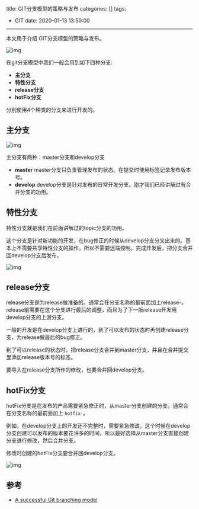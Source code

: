 title: GIT分支模型的策略与发布
categories: []
tags:
  - GIT
date: 2020-01-13 13:50:00
---
本文用于介绍 GIT分支模型的策略与发布。

![img](https://nvie.com/img/git-model@2x.png)

在git分支模型中我们一般会用到如下四种分支:

- **主分支**
- **特性分支**
- **release分支**
- **hotFix分支**

分别使用4个种类的分支来进行开发的。

## 主分支

![img](https://nvie.com/img/main-branches@2x.png)

主分支有两种：master分支和develop分支

- **master**
  master分支只负责管理发布的状态。在提交时使用标签记录发布版本号。
- **develop**
  develop分支是针对发布的日常开发分支。刚才我们已经讲解过有合并分支的功用。

## 特性分支

特性分支就是我们在前面讲解过的topic分支的功用。

这个分支是针对新功能的开发，在bug修正的时候从develop分支分叉出来的。基本上不需要共享特性分支的操作，所以不需要远端控制。完成开发后，把分支合并回develop分支后发布。

![img](https://nvie.com/img/fb@2x.png)

## release分支

release分支是为release做准备的。通常会在分支名称的最前面加上release-。release前需要在这个分支进行最后的调整，而且为了下一版release开发用develop分支的上游分支。

一般的开发是在develop分支上进行的，到了可以发布的状态时再创建release分支，为release做最后的bug修正。

到了可以release的状态时，把release分支合并到master分支，并且在合并提交里添加release版本号的标签。

要导入在release分支所作的修改，也要合并回develop分支。

## hotFix分支

hotFix分支是在发布的产品需要紧急修正时，从master分支创建的分支。通常会在分支名称的最前面加上 `hotfix-`。

例如，在develop分支上的开发还不完整时，需要紧急修改。这个时候在develop分支创建可以发布的版本要花许多的时间，所以最好选择从master分支直接创建分支进行修改，然后合并分支。

修改时创建的hotFix分支要合并回develop分支。

![img](https://nvie.com/img/hotfix-branches@2x.png)

## 参考

- [A successful Git branching model](https://nvie.com/posts/a-successful-git-branching-model/)